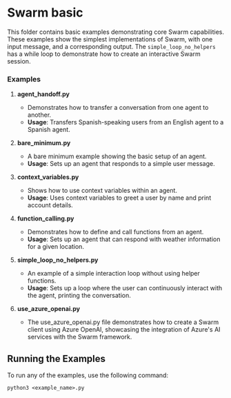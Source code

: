 # Swarm basic

This folder contains basic examples demonstrating core Swarm capabilities. These examples show the simplest implementations of Swarm, with one input message, and a corresponding output. The `simple_loop_no_helpers` has a while loop to demonstrate how to create an interactive Swarm session.

### Examples

1. **agent_handoff.py**

   - Demonstrates how to transfer a conversation from one agent to another.
   - **Usage**: Transfers Spanish-speaking users from an English agent to a Spanish agent.
2. **bare_minimum.py**

   - A bare minimum example showing the basic setup of an agent.
   - **Usage**: Sets up an agent that responds to a simple user message.
3. **context_variables.py**

   - Shows how to use context variables within an agent.
   - **Usage**: Uses context variables to greet a user by name and print account details.
4. **function_calling.py**

   - Demonstrates how to define and call functions from an agent.
   - **Usage**: Sets up an agent that can respond with weather information for a given location.
5. **simple_loop_no_helpers.py**

   - An example of a simple interaction loop without using helper functions.
   - **Usage**: Sets up a loop where the user can continuously interact with the agent, printing the conversation.
6. **use_azure_openai.py**

   * The use_azure_openai.py file demonstrates how to create a Swarm client using Azure OpenAI, showcasing the integration of Azure's AI services with the Swarm framework.

## Running the Examples

To run any of the examples, use the following command:

```shell
python3 <example_name>.py
```
